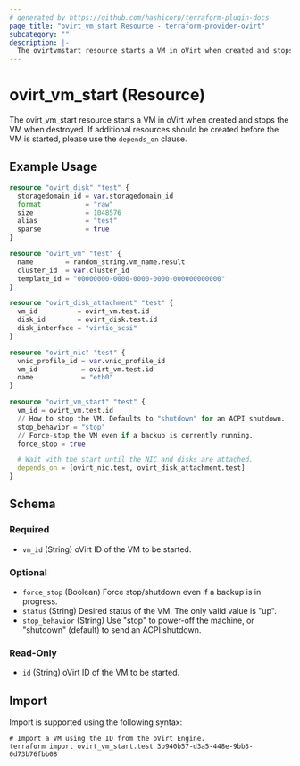 ```yaml
---
# generated by https://github.com/hashicorp/terraform-plugin-docs
page_title: "ovirt_vm_start Resource - terraform-provider-ovirt"
subcategory: ""
description: |-
  The ovirtvmstart resource starts a VM in oVirt when created and stops the VM when destroyed. If additional resources should be created before the VM is started, please use the depends_on clause.
---
```


# ovirt_vm_start (Resource)

The ovirt_vm_start resource starts a VM in oVirt when created and stops the VM when destroyed. If additional resources should be created before the VM is started, please use the `depends_on` clause.

## Example Usage

```terraform
resource "ovirt_disk" "test" {
  storagedomain_id = var.storagedomain_id
  format           = "raw"
  size             = 1048576
  alias            = "test"
  sparse           = true
}

resource "ovirt_vm" "test" {
  name        = random_string.vm_name.result
  cluster_id  = var.cluster_id
  template_id = "00000000-0000-0000-0000-000000000000"
}

resource "ovirt_disk_attachment" "test" {
  vm_id          = ovirt_vm.test.id
  disk_id        = ovirt_disk.test.id
  disk_interface = "virtio_scsi"
}

resource "ovirt_nic" "test" {
  vnic_profile_id = var.vnic_profile_id
  vm_id           = ovirt_vm.test.id
  name            = "eth0"
}

resource "ovirt_vm_start" "test" {
  vm_id = ovirt_vm.test.id
  // How to stop the VM. Defaults to "shutdown" for an ACPI shutdown.
  stop_behavior = "stop"
  // Force-stop the VM even if a backup is currently running.
  force_stop = true

  # Wait with the start until the NIC and disks are attached.
  depends_on = [ovirt_nic.test, ovirt_disk_attachment.test]
}
```

<!-- schema generated by tfplugindocs -->
## Schema

### Required

- `vm_id` (String) oVirt ID of the VM to be started.

### Optional

- `force_stop` (Boolean) Force stop/shutdown even if a backup is in progress.
- `status` (String) Desired status of the VM. The only valid value is "up".
- `stop_behavior` (String) Use "stop" to power-off the machine, or "shutdown" (default) to send an ACPI shutdown.

### Read-Only

- `id` (String) oVirt ID of the VM to be started.

## Import

Import is supported using the following syntax:

```shell
# Import a VM using the ID from the oVirt Engine.
terraform import ovirt_vm_start.test 3b940b57-d3a5-448e-9bb3-0d73b76fbb08
```
